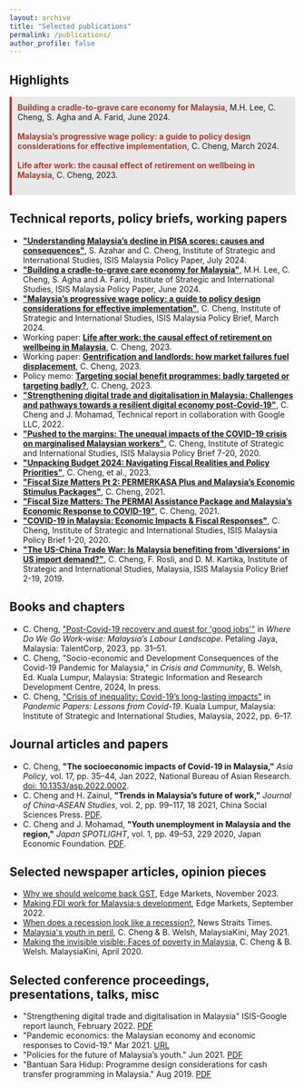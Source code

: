 ```yaml
---
layout: archive
title: "Selected publications"
permalink: /publications/
author_profile: false
---
```


<!--{% if author.googlescholar %}
  You can also find my articles on <u><a href="{{author.googlescholar}}">my Google Scholar profile</a>.</u>
{% endif %}

{% include base_path %}

{% for post in site.publications reversed %}
  {% include archive-single.html %}
{% endfor %}-->

## Highlights
<div style="background-color: #e8e8e8; padding: 10px; margin-bottom: 20px; border-left: 4px solid #b03a2e;">
   <strong><a href="https://www.isis.org.my/2024/06/12/building-a-cradle-to-grave-care-economy-for-malaysia-2/" style="text-decoration: none; color: #b03a2e;">Building a cradle-to-grave care economy for Malaysia</a></strong>, M.H. Lee, C. Cheng, S. Agha and A. Farid, June 2024. 
   <br><br>
  <strong><a href="https://www.isis.org.my/2024/03/25/malaysias-progressive-wage-policy/" style="text-decoration: none; color: #b03a2e;">Malaysia’s progressive wage policy: a guide to policy design considerations for effective implementation</a></strong>, C. Cheng, March 2024. 
   <br><br>
  <strong><a href="/posts/2024/01/retirement-wellbeing-1" style="text-decoration: none; color: #b03a2e;">Life after work: the causal effect of retirement on wellbeing in Malaysia</a></strong>, C. Cheng, 2023. 
  <br><br>
</div>


## Technical reports, policy briefs, working papers
- [**"Understanding Malaysia’s decline in PISA scores: causes and consequences"**](https://www.isis.org.my/2024/07/16/understanding-malaysias-decline-in-pisa-scores-causes-and-consequences/), S. Azahar and C. Cheng, Institute of Strategic and International Studies, ISIS Malaysia Policy Paper, July 2024.
- [**"Building a cradle-to-grave care economy for Malaysia"**](https://www.isis.org.my/2024/06/12/building-a-cradle-to-grave-care-economy-for-malaysia-2/), M.H. Lee, C. Cheng, S. Agha and A. Farid, Institute of Strategic and International Studies, ISIS Malaysia Policy Paper, June 2024.
- [**"Malaysia’s progressive wage policy: a guide to policy design considerations for effective implementation"**](https://www.isis.org.my/2024/03/25/malaysias-progressive-wage-policy/), C. Cheng, Institute of Strategic and International Studies, ISIS Malaysia Policy Brief, March 2024.
- Working paper: [**Life after work: the causal effect of retirement on wellbeing in Malaysia**](/posts/2024/01/retirement-wellbeing-1), C. Cheng, 2023.
- Working paper: [**Gentrification and landlords: how market failures fuel displacement**](/posts/2024/02/gentrification), C. Cheng, 2023.
- Policy memo: [**Targeting social benefit programmes: badly targeted or targeting badly?**](/posts/2024/03/targeting), C. Cheng, 2023.
- [**"Strengthening digital trade and digitalisation in Malaysia: Challenges and pathways towards a resilient digital economy post-Covid-19"**](https://www.isis.org.my/2022/02/24/strengthening-digital-trade-and-digitalisation-in-malaysia-2/), C. Cheng and J. Mohamad, Technical report in collaboration with Google LLC, 2022.
- [**"Pushed to the margins: The unequal impacts of the COVID-19 crisis on marginalised Malaysian workers"**](https://www.isis.org.my/2020/11/30/pushed-to-the-margins-the-unequal-impacts-of-the-covid-19-crisis-on-marginalised-malaysian-workers/), C. Cheng, Institute of Strategic and International Studies, ISIS Malaysia Policy Brief 7-20, 2020.
- [**"Unpacking Budget 2024: Navigating Fiscal Realities and Policy Priorities"**](https://www.isis.org.my/2023/10/26/unpacking-budget-2024-navigating-fiscal-realities-and-policy-priorities/), C. Cheng, et al., 2023.
- [**"Fiscal Size Matters Pt 2: PERMERKASA Plus and Malaysia’s Economic Stimulus Packages"**](https://www.isis.org.my/2021/06/01/fiscal-size-matters-pt-2-permerkasa-plus-and-malaysias-economic-stimulus-packages/), C. Cheng, 2021.
- [**"Fiscal Size Matters: The PERMAI Assistance Package and Malaysia’s Economic Response to COVID-19"**](https://www.isis.org.my/2021/01/20/fiscal-size-matters-the-permai-assistance-package-and-malaysias-economic-response-to-covid-19/), C. Cheng, 2021.
- [**"COVID-19 in Malaysia: Economic Impacts & Fiscal Responses"**](https://www.isis.org.my/2020/03/26/covid-19-in-malaysia-economic-impacts-fiscal-responses/), C. Cheng, Institute of Strategic and International Studies, ISIS Malaysia Policy Brief 1-20, 2020.
- [**"The US-China Trade War: Is Malaysia benefiting from 'diversions' in US import demand?"**](https://www.isis.org.my/wp-content/uploads/2019/10/POLICY-BRIEF_REV01.pdf), C. Cheng, F. Rosli, and D. M. Kartika, Institute of Strategic and International Studies, Malaysia, ISIS Malaysia Policy Brief 2-19, 2019.



## Books and chapters
- C. Cheng, ["Post-Covid-19 recovery and quest for 'good jobs'"](https://www.isis.org.my/2023/11/01/where-do-we-go-workwise-malaysias-labour-landscape-introduction/) in *Where Do We Go Work-wise: Malaysia’s Labour Landscape*. Petaling Jaya, Malaysia: TalentCorp, 2023, pp. 31–51.
- C. Cheng, "Socio-economic and Development Consequences of the Covid-19 Pandemic for Malaysia," in *Crisis and Community*, B. Welsh, Ed. Kuala Lumpur, Malaysia: Strategic Information and Research Development Centre, 2024, In press.
- C. Cheng, ["Crisis of inequality: Covid-19’s long-lasting impacts"](https://www.isis.org.my/2022/04/20/crisis-of-inequality-covid-19s-long-lasting-economic-impacts/) in *Pandemic Papers: Lessons from Covid-19*. Kuala Lumpur, Malaysia: Institute of Strategic and International Studies, Malaysia, 2022, pp. 6–17.

## Journal articles and papers
- C. Cheng, **"The socioeconomic impacts of Covid-19 in Malaysia,"** *Asia Policy*, vol. 17, pp. 35–44, Jan 2022, National Bureau of Asian Research. [doi: 10.1353/asp.2022.0002](https://doi.org/10.1353/asp.2022.0002).
- C. Cheng and H. Zainul, **"Trends in Malaysia’s future of work,"** *Journal of China-ASEAN Studies*, vol. 2, pp. 99–117, 18 2021, China Social Sciences Press. [PDF](https://www.isis.org.my/wp-content/uploads/2022/01/China-ASEAN-Studies-Volume2-2021.pdf).
- C. Cheng and J. Mohamad, **"Youth unemployment in Malaysia and the region,"** *Japan SPOTLIGHT*, vol. 1, pp. 49–53, 229 2020, Japan Economic Foundation. [PDF](https://www.jef.or.jp/journal/pdf/229th_Special_Article.pdf).

## Selected newspaper articles, opinion pieces
- [Why we should welcome back GST](https://www.isis.org.my/2023/10/02/why-we-should-welcome-back-gst/), Edge Markets, November 2023.
- [Making FDI work for Malaysia;s development](https://www.isis.org.my/2022/09/10/making-trade-investment-work-for-malaysia/), Edge Markets, September 2022.
- [When does a recession look like a recession?](https://www.isis.org.my/2021/04/20/when-does-a-recession-look-like-a-recession/), News Straits Times.
- [Malaysia's youth in peril](https://www.isis.org.my/2021/05/01/malaysias-youth-in-peril/), C. Cheng & B. Welsh, MalaysiaKini, May 2021.
- [Making the invisible visible: Faces of poverty in Malaysia](https://www.isis.org.my/2020/04/05/making-the-invisible-visible-faces-of-poverty-in-malaysia/), C. Cheng & B. Welsh. MalaysiaKini, April 2020.


## Selected conference proceedings, presentations, talks, misc
- "Strengthening digital trade and digitalisation in Malaysia" ISIS-Google report launch, February 2022. [PDF](https://www.isis.org.my/wp-content/uploads/2022/02/ISIS-Google-digital-trade-report-summary-presentation.pdf)
- "Pandemic economics: the Malaysian economy and economic responses to Covid-19." Mar 2021. [URL](https://www.isis.org.my/wp-content/uploads/2021/03/SIRIM-presentation.pdf)
- "Policies for the future of Malaysia’s youth." Jun 2021. [PDF](https://www.isis.org.my/wp-content/uploads/2021/06/Policies-for-the-future-of-Malaysias-youth-Calvin-Cheng.pdf)
- "Bantuan Sara Hidup: Programme design considerations for cash transfer programming in Malaysia." Aug 2019. [PDF](https://www.isis.org.my/wp-content/uploads/2021/06/Policies-for-the-future-of-Malaysias-youth-Calvin-Cheng.pdf)